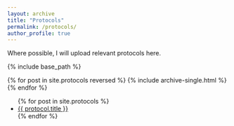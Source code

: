 ```yaml
---
layout: archive
title: "Protocols"
permalink: /protocols/
author_profile: true
---
```


Where possible, I will upload relevant protocols here.


{% include base_path %}

{% for post in site.protocols reversed %}
  {% include archive-single.html %}
{% endfor %}


<ul>
  {% for post in site.protocols %}
    <li>
      <a href="{{ protocol.url }}">{{ protocol.title }}</a>
    </li>
  {% endfor %}
</ul>